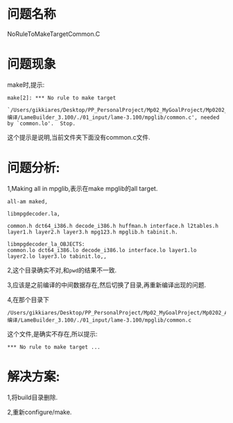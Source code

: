 # 问题名称

NoRuleToMakeTargetCommon.C

# 问题现象

make时,提示:

```
make[2]: *** No rule to make target 

`/Users/gikkiares/Desktop/PP_PersonalProject/Mp02_MyGoalProject/Mp0202_AthenaProject/Mp020202_TinyWindWriter/01_Content/01_Av/01_LameBuilder编译/LameBuilder_3.100/./01_input/lame-3.100/mpglib/common.c', needed by `common.lo'.  Stop.
```

这个提示是说明,当前文件夹下面没有common.c文件.





# 问题分析:

1,Making all in mpglib,表示在make mpglib的all target.

```
all-am maked,

libmpgdecoder.la,

common.h dct64_i386.h decode_i386.h huffman.h interface.h l2tables.h layer1.h layer2.h layer3.h mpg123.h mpglib.h tabinit.h.
```



```
libmpgdecoder_la_OBJECTS:
common.lo dct64_i386.lo decode_i386.lo interface.lo layer1.lo layer2.lo layer3.lo tabinit.lo,,
```

2,这个目录确实不对,和`pwd`的结果不一致.

3,应该是之前编译的中间数据存在,然后切换了目录,再重新编译出现的问题.

4,在那个目录下

```
/Users/gikkiares/Desktop/PP_PersonalProject/Mp02_MyGoalProject/Mp0202_AthenaProject/Mp020202_TinyWindWriter/01_Content/01_Av/01_LameBuilder编译/LameBuilder_3.100/./01_input/lame-3.100/mpglib/common.c
```

这个文件,是确实不存在,所以提示:

```
*** No rule to make target ...
```



# 解决方案:

1,将build目录删除.

2,重新configure/make.